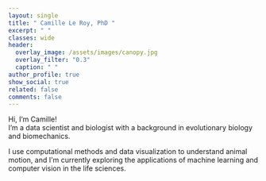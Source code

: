 ```yaml
---
layout: single
title: " Camille Le Roy, PhD "
excerpt: " "
classes: wide
header:
  overlay_image: /assets/images/canopy.jpg
  overlay_filter: "0.3"
  caption: " "
author_profile: true
show_social: true
related: false
comments: false
---
```


Hi, I’m Camille!  
I’m a data scientist and biologist with a background in evolutionary biology and biomechanics.

I use computational methods and data visualization to understand animal motion, and I'm currently exploring the applications of machine learning and computer vision in the life sciences.

